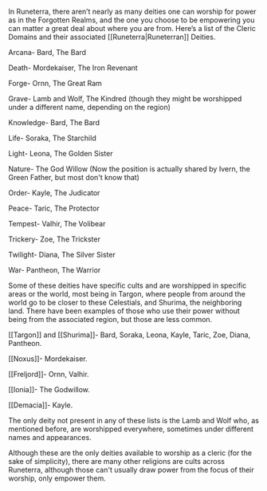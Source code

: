 
In Runeterra, there aren’t nearly as many deities one can worship for power as in the Forgotten Realms, and the one you choose to be empowering you can matter a great deal about where you are from. Here’s a list of the Cleric Domains and their associated [[Runeterra|Runeterran]] Deities.

Arcana- Bard, The Bard

Death- Mordekaiser, The Iron Revenant

Forge- Ornn, The Great Ram

Grave- Lamb and Wolf, The Kindred (though they might be worshipped under a different name, depending on the region)

Knowledge- Bard, The Bard

Life- Soraka, The Starchild

Light- Leona, The Golden Sister

Nature- The God Willow (Now the position is actually shared by Ivern, the Green Father, but most don't know that)

Order- Kayle, The Judicator

Peace- Taric, The Protector

Tempest- Valhir, The Volibear

Trickery- Zoe, The Trickster

Twilight- Diana, The Silver Sister

War- Pantheon, The Warrior

Some of these deities have specific cults and are worshipped in specific areas or the world, most being in Targon, where people from around the world go to be closer to these Celestials, and Shurima, the neighboring land. There have been examples of those who use their power without being from the associated region, but those are less common.

[[Targon]] and [[Shurima]]- Bard, Soraka, Leona, Kayle, Taric, Zoe, Diana, Pantheon.

[[Noxus]]- Mordekaiser.

[[Freljord]]- Ornn, Valhir.

[[Ionia]]- The Godwillow.

[[Demacia]]- Kayle.

The only deity not present in any of these lists is the Lamb and Wolf who, as mentioned before, are worshipped everywhere, sometimes under different names and appearances.

Although these are the only deities available to worship as a cleric (for the sake of simplicity), there are many other religions are cults across Runeterra, although those can't usually draw power from the focus of their worship, only empower them.